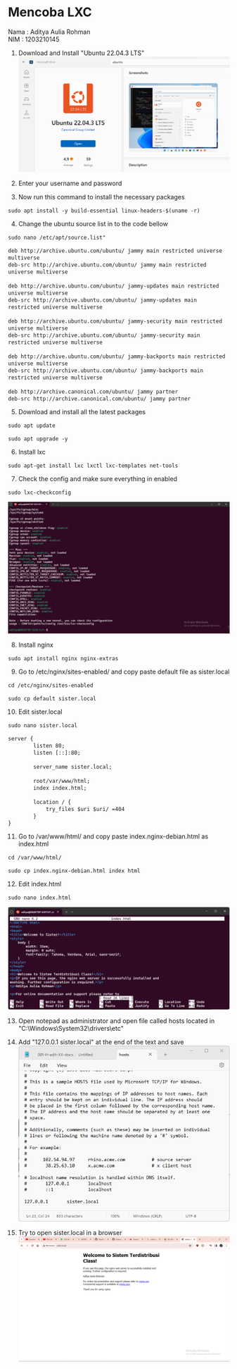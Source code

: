 # Mencoba LXC

Nama    : Aditya Aulia Rohman  
NIM     : 1203210145

1. Download and Install "Ubuntu 22.04.3 LTS"
![Download Ubuntu!](Images/sister-local-Screenshot/1.png)

2. Enter your username and password

3. Now run this command to install the necessary packages

```
sudo apt install -y build-essential linux-headers-$(uname -r)
```

4. Change the ubuntu source list in to the code bellow

```
sudo nano /etc/apt/source.list"
```

```
deb http://archive.ubuntu.com/ubuntu/ jammy main restricted universe multiverse
deb-src http://archive.ubuntu.com/ubuntu/ jammy main restricted universe multiverse

deb http://archive.ubuntu.com/ubuntu/ jammy-updates main restricted universe multiverse
deb-src http://archive.ubuntu.com/ubuntu/ jammy-updates main restricted universe multiverse

deb http://archive.ubuntu.com/ubuntu/ jammy-security main restricted universe multiverse
deb-src http://archive.ubuntu.com/ubuntu/ jammy-security main restricted universe multiverse

deb http://archive.ubuntu.com/ubuntu/ jammy-backports main restricted universe multiverse
deb-src http://archive.ubuntu.com/ubuntu/ jammy-backports main restricted universe multiverse

deb http://archive.canonical.com/ubuntu/ jammy partner
deb-src http://archive.canonical.com/ubuntu/ jammy partner
```

5. Download and install all the latest packages

```
sudo apt update
```

```
sudo apt upgrade -y
```

6. Install lxc

```
sudo apt-get install lxc lxctl lxc-templates net-tools
```

7. Check the config and make sure everything in enabled

```
sudo lxc-checkconfig
```

![Check Config!](Images/sister-local-Screenshot/12.png)

8. Install nginx

```
sudo apt install nginx nginx-extras
```

9. Go to /etc/nginx/sites-enabled/ and copy paste default file as sister.local

```
cd /etc/nginx/sites-enabled
```

```
sudo cp default sister.local
```

10. Edit sister.local

```
sudo nano sister.local
```

```
server {
        listen 80;
        listen [::]:80;

        server_name sister.local;

        root/var/www/html;
        index index.html;

        location / {
            try_files $uri $uri/ =404
        }
}
```

11. Go to /var/www/html/ and copy paste index.nginx-debian.html as index.html

```
cd /var/www/html/
```

```
sudo cp index.nginx-debian.html index html
```

12. Edit index.html

```
sudo nano index.html
```

![Update index.html!](Images/sister-local-Screenshot/18.png)

13. Open notepad as administrator and open file called hosts located in "C:\Windows\System32\drivers\etc"

14. Add "127.0.0.1 sister.local" at the end of the text and save
![Edit Hosts!](Images/sister-local-Screenshot/19.png)

15. Try to open sister.local in a browser
![Try sister.local!](Images/sister-local-Screenshot/20.png)
